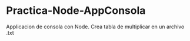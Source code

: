 # Practica-Node-AppConsola
Applicacion de consola con Node.
Crea tabla de multiplicar en un archivo .txt

